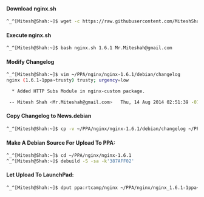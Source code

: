 #### Download nginx.sh

```bash
^_^[Mitesh@Shah:~]$ wget -c https://raw.githubusercontent.com/MiteshShah/launchpad/master/nginx/nginx.sh
```

#### Execute nginx.sh

```bash
^_^[Mitesh@Shah:~]$ bash nginx.sh 1.6.1 Mr.Miteshah@gmail.com
```

#### Modify Changelog

```bash
^_^[Mitesh@Shah:~]$ vim ~/PPA/nginx/nginx-1.6.1/debian/changelog
nginx (1.6.1-1ppa~trusty) trusty; urgency=low

  * Added HTTP Subs Module in nginx-custom package.

 -- Mitesh Shah <Mr.Miteshah@gmail.com>   Thu, 14 Aug 2014 02:51:39 -0700

```

#### Copy Changelog to News.debian

```bash
^_^[Mitesh@Shah:~]$ cp -v ~/PPA/nginx/nginx-1.6.1/debian/changelog ~/PPA/nginx/nginx-1.6.1/debian/News.debian
```

#### Make A Debian Source For Upload To PPA:

```bash
^_^[Mitesh@Shah:~]$ cd ~/PPA/nginx/nginx-1.6.1
^_^[Mitesh@Shah:~]$ debuild -S -sa -k'387AFF02'
```

#### Let Upload To LaunchPad:

```bash
^_^[Mitesh@Shah:~]$ dput ppa:rtcamp/nginx ~/PPA/nginx/nginx_1.6.1-1ppa~trusty_source.changes
```
